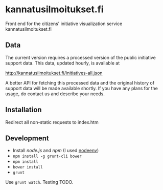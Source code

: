 # kannatusilmoitukset.fi

Front end for the citizens' initiative visualization service kannatusilmoitukset.fi

## Data

The current version requires a processed version of the public initiative support data. This data, updated hourly, is available at

http://kannatusilmoitukset.fi/initiatives-all.json

A better API for fetching this processed data and the original history of support data will be made available shortly. If you have any plans for the usage, do contact us and describe your needs.

## Installation

Redirect all non-static requests to index.htm

## Development

- Install _node.js_ and _npm_ (I used [nodeenv](https://github.com/ekalinin/nodeenv))
- `npm install -g grunt-cli bower`
- `npm install`
- `bower install`
- `grunt`

Use `grunt watch`. Testing TODO.

